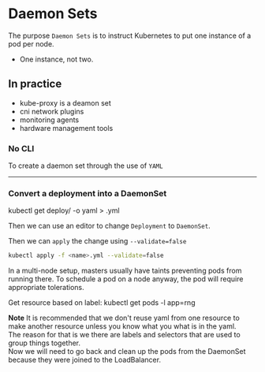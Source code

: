 # Daemon Sets

The purpose `Daemon Sets` is to instruct Kubernetes to put one instance of a pod per node.
- One instance, not two.

## In practice
- kube-proxy is a deamon set
- cni network plugins
- monitoring agents
- hardware management tools

### No CLI
To create a daemon set through the use of `YAML`

---

### Convert a deployment into a DaemonSet
kubectl get deploy/<name> -o yaml > <name>.yml

Then we can use an editor to change `Deployment` to `DaemonSet`.

Then we can `apply` the change using `--validate=false`

```bash
kubectl apply -f <name>.yml --validate=false
```

In a multi-node setup, masters usually have taints preventing pods from running there.
To schedule a pod on a node anyway, the pod will require appropriate tolerations.

Get resource based on label:
kubectl get pods -l app=rng

**Note** 
It is recommended that we don't reuse yaml from one resource to make another resource unless you know what you what is in the yaml. <br />
The reason for that is we there are labels and selectors that are used to group things together.  <br />
Now we will need to go back and clean up the pods from the DaemonSet because they were joined to the LoadBalancer.
